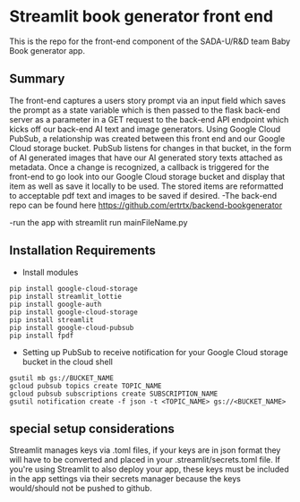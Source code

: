﻿# Streamlit book generator front end
This is the repo for the front-end component of the SADA-U/R&D team Baby Book generator app.

## Summary
The front-end captures a users story prompt via an input field which saves the prompt as a state variable which is then passed to the flask back-end server as a parameter in a GET request to the back-end API endpoint which kicks off our back-end AI text and image generators. Using Google Cloud PubSub, a relationship was created between this front end and our Google Cloud storage bucket. PubSub listens for changes in that bucket, in the form of AI generated images that have our AI generated story texts attached as metadata. Once a change is recognized, a callback is triggered for the front-end to go look into our Google Cloud storage bucket and display that item as well as save it locally to be used. The stored items are reformatted to acceptable pdf text and images to be saved if desired. 
-The back-end repo can be found here https://github.com/ertrtx/backend-bookgenerator

-run the app with streamlit run mainFileName.py

## Installation Requirements
- Install modules
```
pip install google-cloud-storage
pip install streamlit_lottie
pip install google-auth
pip install google-cloud-storage
pip install streamlit
pip install google-cloud-pubsub
pip install fpdf
```
- Setting up PubSub to receive notification for your Google Cloud storage bucket in the cloud shell
```
gsutil mb gs://BUCKET_NAME
gcloud pubsub topics create TOPIC_NAME
gcloud pubsub subscriptions create SUBSCRIPTION_NAME
gsutil notification create -f json -t <TOPIC_NAME> gs://<BUCKET_NAME>

```
## special setup considerations
Streamlit manages keys via .toml files, if your keys are in json format they will have to be converted and placed in your .streamlit/secrets.toml file. If  you're using Streamlit to also deploy your app, these keys must be included in the app settings via their secrets manager because the keys would/should not be pushed to github. 
